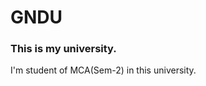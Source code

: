 # GNDU
<html>
  <head></head>
<body>
 <h3> This is my university.</h3>
  I'm student of MCA(Sem-2) in this university.
</body>
</html>
